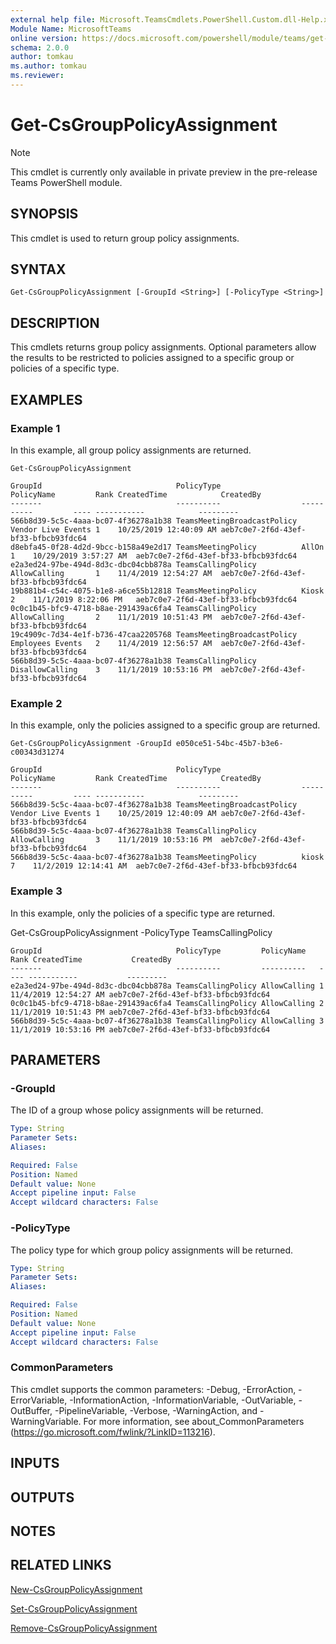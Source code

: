 ```yaml
---
external help file: Microsoft.TeamsCmdlets.PowerShell.Custom.dll-Help.xml
Module Name: MicrosoftTeams
online version: https://docs.microsoft.com/powershell/module/teams/get-csgrouppolicyassignment
schema: 2.0.0
author: tomkau
ms.author: tomkau
ms.reviewer:
---
```


# Get-CsGroupPolicyAssignment

> [!Note]
> This cmdlet is currently only available in private preview in the pre-release Teams PowerShell module.

## SYNOPSIS

This cmdlet is used to return group policy assignments.

## SYNTAX

```
Get-CsGroupPolicyAssignment [-GroupId <String>] [-PolicyType <String>]
```

## DESCRIPTION
This cmdlets returns group policy assignments.  Optional parameters allow the results to be restricted to policies assigned to a specific group or policies of a specific type.

## EXAMPLES

### Example 1
In this example, all group policy assignments are returned.

```
Get-CsGroupPolicyAssignment 

GroupId                              PolicyType                  PolicyName         Rank CreatedTime            CreatedBy
-------                              ----------                  ----------         ---- -----------            ---------
566b8d39-5c5c-4aaa-bc07-4f36278a1b38 TeamsMeetingBroadcastPolicy Vendor Live Events 1    10/25/2019 12:40:09 AM aeb7c0e7-2f6d-43ef-bf33-bfbcb93fdc64
d8ebfa45-0f28-4d2d-9bcc-b158a49e2d17 TeamsMeetingPolicy          AllOn              1    10/29/2019 3:57:27 AM  aeb7c0e7-2f6d-43ef-bf33-bfbcb93fdc64
e2a3ed24-97be-494d-8d3c-dbc04cbb878a TeamsCallingPolicy          AllowCalling       1    11/4/2019 12:54:27 AM  aeb7c0e7-2f6d-43ef-bf33-bfbcb93fdc64
19b881b4-c54c-4075-b1e8-a6ce55b12818 TeamsMeetingPolicy          Kiosk              2    11/1/2019 8:22:06 PM   aeb7c0e7-2f6d-43ef-bf33-bfbcb93fdc64
0c0c1b45-bfc9-4718-b8ae-291439ac6fa4 TeamsCallingPolicy          AllowCalling       2    11/1/2019 10:51:43 PM  aeb7c0e7-2f6d-43ef-bf33-bfbcb93fdc64
19c4909c-7d34-4e1f-b736-47caa2205768 TeamsMeetingBroadcastPolicy Employees Events   2    11/4/2019 12:56:57 AM  aeb7c0e7-2f6d-43ef-bf33-bfbcb93fdc64
566b8d39-5c5c-4aaa-bc07-4f36278a1b38 TeamsCallingPolicy          DisallowCalling    3    11/1/2019 10:53:16 PM  aeb7c0e7-2f6d-43ef-bf33-bfbcb93fdc64
```

### Example 2
In this example, only the policies assigned to a specific group are returned.

```
Get-CsGroupPolicyAssignment -GroupId e050ce51-54bc-45b7-b3e6-c00343d31274

GroupId                              PolicyType                  PolicyName         Rank CreatedTime            CreatedBy
-------                              ----------                  ----------         ---- -----------            ---------
566b8d39-5c5c-4aaa-bc07-4f36278a1b38 TeamsMeetingBroadcastPolicy Vendor Live Events 1    10/25/2019 12:40:09 AM aeb7c0e7-2f6d-43ef-bf33-bfbcb93fdc64
566b8d39-5c5c-4aaa-bc07-4f36278a1b38 TeamsCallingPolicy          AllowCalling       3    11/1/2019 10:53:16 PM  aeb7c0e7-2f6d-43ef-bf33-bfbcb93fdc64
566b8d39-5c5c-4aaa-bc07-4f36278a1b38 TeamsMeetingPolicy          kiosk              7    11/2/2019 12:14:41 AM  aeb7c0e7-2f6d-43ef-bf33-bfbcb93fdc64
```

### Example 3
In this example, only the policies of a specific type are returned.

Get-CsGroupPolicyAssignment -PolicyType TeamsCallingPolicy

```
GroupId                              PolicyType         PolicyName   Rank CreatedTime           CreatedBy
-------                              ----------         ----------   ---- -----------           ---------
e2a3ed24-97be-494d-8d3c-dbc04cbb878a TeamsCallingPolicy AllowCalling 1    11/4/2019 12:54:27 AM aeb7c0e7-2f6d-43ef-bf33-bfbcb93fdc64
0c0c1b45-bfc9-4718-b8ae-291439ac6fa4 TeamsCallingPolicy AllowCalling 2    11/1/2019 10:51:43 PM aeb7c0e7-2f6d-43ef-bf33-bfbcb93fdc64
566b8d39-5c5c-4aaa-bc07-4f36278a1b38 TeamsCallingPolicy AllowCalling 3    11/1/2019 10:53:16 PM aeb7c0e7-2f6d-43ef-bf33-bfbcb93fdc64
```

## PARAMETERS

### -GroupId
The ID of a group whose policy assignments will be returned.

```yaml
Type: String
Parameter Sets:
Aliases:

Required: False
Position: Named
Default value: None
Accept pipeline input: False
Accept wildcard characters: False
```

### -PolicyType
The policy type for which group policy assignments will be returned.

```yaml
Type: String
Parameter Sets:
Aliases:

Required: False
Position: Named
Default value: None
Accept pipeline input: False
Accept wildcard characters: False
```

### CommonParameters
This cmdlet supports the common parameters: -Debug, -ErrorAction, -ErrorVariable, -InformationAction, -InformationVariable, -OutVariable, -OutBuffer, -PipelineVariable, -Verbose, -WarningAction, and -WarningVariable.
For more information, see about_CommonParameters (https://go.microsoft.com/fwlink/?LinkID=113216).

## INPUTS

## OUTPUTS

## NOTES

## RELATED LINKS

[New-CsGroupPolicyAssignment]()

[Set-CsGroupPolicyAssignment]()

[Remove-CsGroupPolicyAssignment]()
